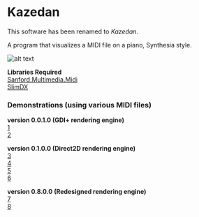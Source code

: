 # Kazedan
This software has been renamed to _Kazedan_.

A program that visualizes a MIDI file on a piano, Synthesia style.

![alt text](http://i.imgur.com/hcP8WON.png)

**Libraries Required**<br>
[Sanford.Multimedia.Midi](https://github.com/tebjan/Sanford.Multimedia.Midi)<br>
[SlimDX](https://slimdx.org/)

### Demonstrations (using various MIDI files)
**version 0.0.1.0 (GDI+ rendering engine)**<br>
[1](https://streamable.com/2ta5)<br>
[2](https://streamable.com/gu1p)<br>

**version 0.1.0.0 (Direct2D rendering engine)**<br>
[3](https://streamable.com/kc2z)<br>
[4](https://streamable.com/m7pb)<br>
[5](https://streamable.com/mj1e)<br>
[6](https://streamable.com/d19m)<br>

**version 0.8.0.0 (Redesigned rendering engine)**<br>
[7](https://www.youtube.com/watch?v=lCzUmw7Az2k)<br>
[8](https://www.youtube.com/watch?v=_VbeNVNvHyI)<br>
